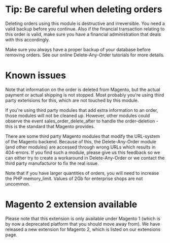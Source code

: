# Tip: Be careful when deleting orders
Deleting orders using this module is destructive and irreversible. You need a valid backup before you continue. Also if the financial transaction relating to this order is valid, make sure you have a financial administration that deals with this accordingly.

Make sure you always have a proper backup of your database before removing orders. See our online Delete-Any-Order tutorials for more details.

# Known issues
Note that information on the order is deleted from Magento, but the actual payment or actual shipping is not stopped. Most probably you're using third party extensions for this, which are not touched by this module.

If you're using third party modules that add extra information to an order, those modules will not be cleaned up. However, other modules could observe the event sales_order_delete_after to handle the order-deletion - this is the standard that Magento provides.

There are some third party Magento modules that modify the URL-system of the Magento backend. Because of this, the Delete-Any-Order module (and other modules) are accessed through wrong URLs which results in 404-errors. If you find such a module, please give us this feedback so we can either try to create a workaround in Delete-Any-Order or we contact the third party manufacturor to fix the real issue.

Note that if you have larger quantities of orders, you will need to increase the PHP memory_limit. Values of 2Gb for enterprise shops are not uncommon.

# Magento 2 extension available
Please note that this extension is only available under Magento 1 (which is by now a deprecated platform that you should move away from). We have released a new extension for Magento 2, which is listed on our extensions page.
